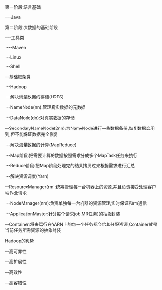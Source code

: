 第一阶段:语言基础

---Java

第二阶段:大数据的基础阶段

---工具类

​	---Maven

​				--Linux

​				--Shell

--基础框架类

​	--Hadoop

​				--解决海量数据的存储(HDFS)

​						--NameNode(nn):管理真实数据的元数据

​						--DataNode(dn):对真实数据的存储

​						--SecondaryNameNode(2nn):为NameNode进行一些数据备份,恢复数据会用到,但不能保证数据完全恢复

​				--解决海量数据的计算(MapReduce)

​						--Map阶段:把需要计算的数据按照需求分成多个MapTask任务来执行

​						--Reduce阶段:把Map阶段处理完的结果拷贝过来根据需求进行汇总

​				--解决资源调度(Yarn)

​						--ResourceManager(rm):统筹管理每一台机器上的资源,并且负责接受处理客户端作业请求

​							--NodeManager(nm):负责单独每一台机器的资源管理,实时保证和rm通信

​							--ApplicationMaster:针对每个请求job(MR任务)的抽象封装

​							--Container:将来运行在YARN上的每一个任务都会给其分配资源,Container就是当前任务所需资源的抽象封装

Hadoop的优势

--高可靠性

--高扩展性

--高效性

--高容错性


